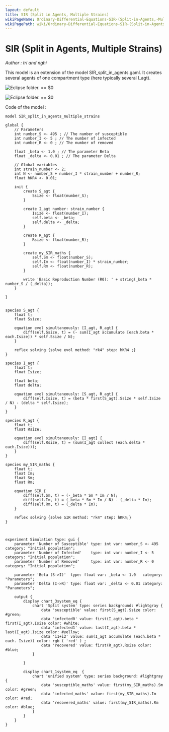 ```yaml
---
layout: default
title: SIR (Split in Agents, Multiple Strains)
wikiPageName: Ordinary-Differential-Equations-SIR-(Split-in-Agents,-Multiple-Strains)
wikiPagePath: wiki/Ordinary-Differential-Equations-SIR-(Split-in-Agents,-Multiple-Strains).md
---
```

[//]: # (keyword|operator_diff)
[//]: # (keyword|operator_sum)
[//]: # (keyword|operator_accumulate)
[//]: # (keyword|operator_last)
[//]: # (keyword|statement_equation)
[//]: # (keyword|statement_\=)
[//]: # (keyword|statement_solve)
[//]: # (keyword|constant_#lightgray)
[//]: # (keyword|concept_equation)
[//]: # (keyword|concept_math)
# SIR (Split in Agents, Multiple Strains)


_Author : tri and nghi_

This model is an extension of the model SIR_split_in_agents.gaml. It creates several agents of one compartment type (here typically several I_agt).


<p><img src="gm_wiki/resources/images/modelLibraryScreenshots/Additionnal Plugins/Ordinary Differential Equations/Ordinary Differential Equations SIR (Split in Agents, Multiple Strains)/chart_1system_eq-10.png" alt="Eclipse folder." title class="img-responsive"> == $0</p><p><img src="gm_wiki/resources/images/modelLibraryScreenshots/Additionnal Plugins/Ordinary Differential Equations/Ordinary Differential Equations SIR (Split in Agents, Multiple Strains)/chart_3system_eq-10.png" alt="Eclipse folder." title class="img-responsive"> == $0</p>Code of the model : 

```
model SIR_split_in_agents_multiple_strains

global {
	// Parameters
	int number_S <- 495 ; // The number of susceptible
	int number_I <- 5 ; // The number of infected
	int number_R <- 0 ; // The number of removed 

	float _beta <- 1.0 ; // The parameter Beta
	float _delta <- 0.01 ; // The parameter Delta
	
	// Global variables
	int strain_number <- 2;
	int N <- number_S + number_I * strain_number + number_R;	
	float hKR4 <- 0.01;
	
	init {
		create S_agt {
			Ssize <- float(number_S);
		}

		create I_agt number: strain_number {
			Isize <- float(number_I);
			self.beta <- _beta; 
			self.delta <- _delta; 
		}

		create R_agt {
			Rsize <- float(number_R);
		}

		create my_SIR_maths {
			self.Sm <- float(number_S);
			self.Im <- float(number_I) * strain_number;
			self.Rm <- float(number_R);
		}

		write 'Basic Reproduction Number (R0): ' + string(_beta * number_S / (_delta));
	}

}


species S_agt {
	float t;		
	float Ssize;
	
	equation evol simultaneously: [I_agt, R_agt] {
		diff(self.Ssize, t) = (- sum(I_agt accumulate [each.beta * each.Isize]) * self.Ssize / N);
	}

	reflex solving {solve evol method: "rk4" step: hKR4 ;}
}

species I_agt {
	float t;		
	float Isize;
	 
	float beta;
	float delta;
	
	equation evol simultaneously: [S_agt, R_agt] {
		diff(self.Isize, t) = (beta * first(S_agt).Ssize * self.Isize / N) - (delta * self.Isize);
	}
}

species R_agt {
	float t;		
	float Rsize;

	equation evol simultaneously: [I_agt] {
		diff(self.Rsize, t) = (sum(I_agt collect (each.delta * each.Isize)));
	}
}

species my_SIR_maths {
	float t;
	float Im;
	float Sm;
	float Rm;
	
	equation SIR {
		diff(self.Sm, t) = (-_beta * Sm * Im / N);
		diff(self.Im, t) = (_beta * Sm * Im / N) - (_delta * Im);
		diff(self.Rm, t) = (_delta * Im);
	}

	reflex solving {solve SIR method: "rk4" step: hKR4;}
}



experiment Simulation type: gui {
	parameter 'Number of Susceptible' type: int var: number_S <- 495 category: "Initial population"; 
	parameter 'Number of Infected'    type: int var: number_I <- 5   category: "Initial population";
	parameter 'Number of Removed'     type: int var: number_R <- 0   category: "Initial population";

	parameter 'Beta (S->I)'  type: float var: _beta <- 1.0   category: "Parameters";
	parameter 'Delta (I->R)' type: float var: _delta <- 0.01 category: "Parameters";	
	
	output {
		display chart_3system_eq {
			chart 'Split system' type: series background: #lightgray {
				data 'susceptible' value: first(S_agt).Ssize color: #green;
				data 'infected0' value: first(I_agt).beta * first(I_agt).Isize color: #white;
				data 'infected1' value: last(I_agt).beta * last(I_agt).Isize color: #yellow;
				data 'i1+i2' value: sum(I_agt accumulate (each.beta * each. Isize)) color: rgb ( 'red' ) ;				
				data 'recovered' value: first(R_agt).Rsize color: #blue;
			}

		}

		display chart_1system_eq  {
			chart 'unified system' type: series background: #lightgray {
				data 'susceptible_maths' value: first(my_SIR_maths).Sm color: #green;
				data 'infected_maths' value: first(my_SIR_maths).Im color: #red;
				data 'recovered_maths' value: first(my_SIR_maths).Rm color: #blue;
			}
		}
	}
}


```

